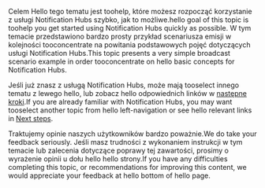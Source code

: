 
<span data-ttu-id="52e76-101">Celem Hello tego tematu jest toohelp, które możesz rozpocząć korzystanie z usługi Notification Hubs szybko, jak to możliwe.</span><span class="sxs-lookup"><span data-stu-id="52e76-101">hello goal of this topic is toohelp you get started using Notification Hubs quickly as possible.</span></span> <span data-ttu-id="52e76-102">W tym temacie przedstawiono bardzo prosty przykład scenariusza emisji w kolejności tooconcentrate na powitania podstawowych pojęć dotyczących usługi Notification Hubs.</span><span class="sxs-lookup"><span data-stu-id="52e76-102">This topic presents a very simple broadcast scenario example in order tooconcentrate on hello basic concepts for Notification Hubs.</span></span>

<span data-ttu-id="52e76-103">Jeśli już znasz z usługą Notification Hubs, może mają tooselect innego tematu z lewego hello, lub zobacz hello odpowiednich linków w [następne kroki](#next-steps).</span><span class="sxs-lookup"><span data-stu-id="52e76-103">If you are already familiar with Notification Hubs, you may want tooselect another topic from hello left-navigation or see hello relevant links in [Next steps](#next-steps).</span></span>

<span data-ttu-id="52e76-104">Traktujemy opinie naszych użytkowników bardzo poważnie.</span><span class="sxs-lookup"><span data-stu-id="52e76-104">We do take your feedback seriously.</span></span> <span data-ttu-id="52e76-105">Jeśli masz trudności z wykonaniem instrukcji w tym temacie lub zalecenia dotyczące poprawy tej zawartości, prosimy o wyrażenie opinii u dołu hello hello strony.</span><span class="sxs-lookup"><span data-stu-id="52e76-105">If you have any difficulties completing this topic, or recommendations for improving this content, we would appreciate your feedback at hello bottom of hello page.</span></span>

